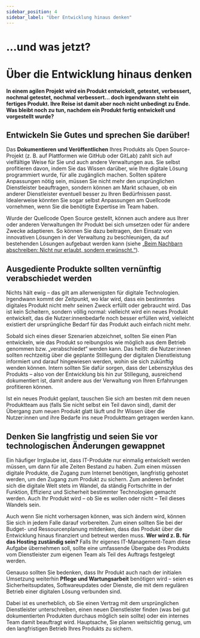 ```yaml
---
sidebar_position: 4
sidebar_label: "Über Entwicklung hinaus denken"
---
```


# …und was jetzt?

# Über die Entwicklung hinaus denken

**In einem agilen Projekt wird ein Produkt entwickelt, getestet, verbessert, nochmal getestet, nochmal verbessert... doch irgendwann steht ein fertiges Produkt. Ihre Reise ist damit aber noch nicht unbedingt zu Ende. Was bleibt noch zu tun, nachdem ein Produkt fertig entwickelt und vorgestellt wurde?**

## Entwickeln Sie Gutes und sprechen Sie darüber!

Das **Dokumentieren und Veröffentlichen** Ihres Produkts als Open Source-Projekt (z. B. auf Plattformen wie GitHub oder GitLab) zahlt sich auf vielfältige Weise für Sie und auch andere Verwaltungen aus. Sie selbst profitieren davon, indem Sie das Wissen darüber, wie Ihre digitale Lösung programmiert wurde, für alle zugänglich machen. Sollten spätere Anpassungen nötig sein, müssen Sie nicht mehr den ursprünglichen Dienstleister beauftragen, sondern können am Markt schauen, ob ein anderer Dienstleister eventuell besser zu Ihren Bedürfnissen passt. Idealerweise könnten Sie sogar selbst Anpassungen am Quellcode vornehmen, wenn Sie die benötigte Expertise im Team haben.

Wurde der Quellcode Open Source gestellt, können auch andere aus Ihrer oder anderen Verwaltungen Ihr Produkt bei sich umsetzen oder für andere Zwecke adaptieren. So können Sie dazu beitragen, den Einsatz von innovativen Lösungen in der Verwaltung zu beschleunigen, da auf bestehenden Lösungen aufgebaut werden kann (siehe [„Beim Nachbarn abschreiben: Nicht nur erlaubt, sondern erwünscht.“](/leitfaden/praxis/produktrahmen-festlegen#beim-nachbarn-abschreiben-nicht-nur-erlaubt-sondern-erwünscht)).

## Ausgediente Produkte sollten vernünftig verabschiedet werden
Nichts hält ewig – das gilt am allerwenigsten für digitale Technologien. Irgendwann kommt der Zeitpunkt, wo klar wird, dass ein bestimmtes digitales Produkt nicht mehr seinen Zweck erfüllt oder gebraucht wird. Das ist kein Scheitern, sondern völlig normal: vielleicht wird ein neues Produkt entwickelt, das die Nutzer:innenbedarfe noch besser erfüllen wird, vielleicht existiert der ursprüngliche Bedarf für das Produkt auch einfach nicht mehr.

Sobald sich eines dieser Szenarien abzeichnet, sollten Sie einen Plan entwickeln, wie das Produkt so reibungslos wie möglich aus dem Betrieb genommen bzw. „verabschiedet“ werden kann. Das heißt: die Nutzer:innen sollten rechtzeitig über die geplante Stilllegung der digitalen Dienstleistung informiert und darauf hingewiesen werden, wohin sie sich zukünftig wenden können. Intern sollten Sie dafür sorgen, dass der Lebenszyklus des Produkts – also von der Entwicklung bis hin zur Stillegung, ausreichend dokumentiert ist, damit andere aus der Verwaltung von Ihren Erfahrungen profitieren können.

Ist ein neues Produkt geplant, tauschen Sie sich am besten mit dem neuen Produktteam aus (falls Sie nicht selbst ein Teil davon sind), damit der Übergang zum neuen Produkt glatt läuft und Ihr Wissen über die Nutzer:innen und ihre Bedarfe ins neue Produktteam getragen werden kann.

## Denken Sie langfristig und seien Sie vor technologischen Änderungen gewappnet 

Ein häufiger Irrglaube ist, dass IT-Produkte nur einmalig entwickelt werden müssen, um dann für alle Zeiten Bestand zu haben. Zum einen müssen digitale Produkte, die Zugang zum Internet benötigen, langfristig gehostet werden, um den Zugang zum Produkt zu sichern. Zum anderen befindet sich die digitale Welt stets im Wandel, da ständig Fortschritte in der Funktion, Effizienz und Sicherheit bestimmter Technologien gemacht werden. Auch Ihr Produkt wird – ob Sie es wollen oder nicht – Teil dieses Wandels sein.

Auch wenn Sie nicht vorhersagen können, was sich ändern wird, können Sie sich in jedem Falle darauf vorbereiten. Zum einen sollten Sie bei der Budget- und Ressourcenplanung mitdenken, dass das Produkt über die Entwicklung hinaus finanziert und betreut werden muss. **Wer wird z. B. für das Hosting zuständig sein?** Falls Ihr eigenes IT-Management-Team diese Aufgabe übernehmen soll, sollte eine umfassende Übergabe des Produkts vom Dienstleister zum eigenen Team als Teil des Auftrags festgelegt werden.

Genauso sollten Sie bedenken, dass Ihr Produkt auch nach der initialen Umsetzung weiterhin **Pflege und Wartungsarbeit** benötigen wird – seien es Sicherheitsupdates, Softwareupdates oder Dienste, die mit dem regulären Betrieb einer digitalen Lösung verbunden sind.

Dabei ist es unerheblich, ob Sie einen Vertrag mit dem ursprünglichen Dienstleister unterschreiben, einen neuen Dienstleister finden (was bei gut dokumentierten Produkten durchaus möglich sein sollte) oder ein internes Team damit beauftragt wird. Hauptsache, Sie planen weitsichtig genug, um den langfristigen Betrieb Ihres Produkts zu sichern.
